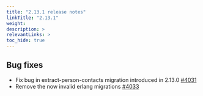 ```yaml
---
title: "2.13.1 release notes"
linkTitle: "2.13.1"
weight: 
description: >
relevantLinks: >
toc_hide: true
---
```


## Bug fixes

- Fix bug in extract-person-contacts migration introduced in 2.13.0 [#4031](https://github.com/medic/medic-webapp/issues/4031)
- Remove the now invalid erlang migrations [#4033](https://github.com/medic/medic-webapp/issues/4033)
